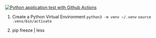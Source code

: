 [![Python application test with Github Actions](https://github.com/rm720/simple-microservice/actions/workflows/devops.yml/badge.svg)](https://github.com/rm720/simple-microservice/actions/workflows/devops.yml)

1. Create a Python Virtual Environment 
`python3 -m venv ~/.venv`
`source .venv/bin/activate`

2. pip freeze | less  